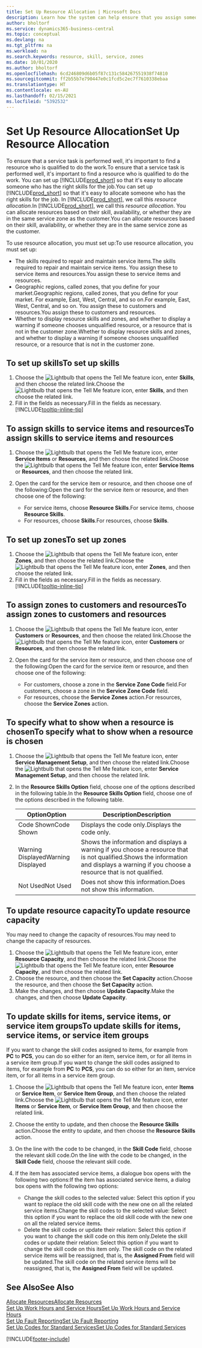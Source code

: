 ```yaml
---
title: Set Up Resource Allocation | Microsoft Docs
description: Learn how the system can help ensure that you assign someone who has the skills required to provide a service.
author: bholtorf
ms.service: dynamics365-business-central
ms.topic: conceptual
ms.devlang: na
ms.tgt_pltfrm: na
ms.workload: na
ms.search.keywords: resource, skill, service, zones
ms.date: 10/01/2020
ms.author: bholtorf
ms.openlocfilehash: 6cd246809d6b05f87c131c584267551938f74810
ms.sourcegitcommit: ff2b55b7e790447e0c1fcd5c2ec7f7610338ebaa
ms.translationtype: HT
ms.contentlocale: en-AU
ms.lasthandoff: 02/15/2021
ms.locfileid: "5392532"
---
```

# <a name="set-up-resource-allocation"></a><span data-ttu-id="5d8a3-103">Set Up Resource Allocation</span><span class="sxs-lookup"><span data-stu-id="5d8a3-103">Set Up Resource Allocation</span></span>
<span data-ttu-id="5d8a3-104">To ensure that a service task is performed well, it's important to find a resource who is qualified to do the work.</span><span class="sxs-lookup"><span data-stu-id="5d8a3-104">To ensure that a service task is performed well, it's important to find a resource who is qualified to do the work.</span></span> <span data-ttu-id="5d8a3-105">You can set up [!INCLUDE[prod_short](includes/prod_short.md)] so that it's easy to allocate someone who has the right skills for the job.</span><span class="sxs-lookup"><span data-stu-id="5d8a3-105">You can set up [!INCLUDE[prod_short](includes/prod_short.md)] so that it's easy to allocate someone who has the right skills for the job.</span></span> <span data-ttu-id="5d8a3-106">In [!INCLUDE[prod_short](includes/prod_short.md)], we call this _resource allocation_.</span><span class="sxs-lookup"><span data-stu-id="5d8a3-106">In [!INCLUDE[prod_short](includes/prod_short.md)], we call this _resource allocation_.</span></span> <span data-ttu-id="5d8a3-107">You can allocate resources based on their skill, availability, or whether they are in the same service zone as the customer.</span><span class="sxs-lookup"><span data-stu-id="5d8a3-107">You can allocate resources based on their skill, availability, or whether they are in the same service zone as the customer.</span></span> 

<span data-ttu-id="5d8a3-108">To use resource allocation, you must set up:</span><span class="sxs-lookup"><span data-stu-id="5d8a3-108">To use resource allocation, you must set up:</span></span>  
  
* <span data-ttu-id="5d8a3-109">The skills required to repair and maintain service items.</span><span class="sxs-lookup"><span data-stu-id="5d8a3-109">The skills required to repair and maintain service items.</span></span> <span data-ttu-id="5d8a3-110">You assign these to service items and resources.</span><span class="sxs-lookup"><span data-stu-id="5d8a3-110">You assign these to service items and resources.</span></span>  
* <span data-ttu-id="5d8a3-111">Geographic regions, called zones, that you define for your market.</span><span class="sxs-lookup"><span data-stu-id="5d8a3-111">Geographic regions, called zones, that you define for your market.</span></span> <span data-ttu-id="5d8a3-112">For example, East, West, Central, and so on.</span><span class="sxs-lookup"><span data-stu-id="5d8a3-112">For example, East, West, Central, and so on.</span></span> <span data-ttu-id="5d8a3-113">You assign these to customers and resources.</span><span class="sxs-lookup"><span data-stu-id="5d8a3-113">You assign these to customers and resources.</span></span>  
* <span data-ttu-id="5d8a3-114">Whether to display resource skills and zones, and whether to display a warning if someone chooses unqualified resource, or a resource that is not in the customer zone.</span><span class="sxs-lookup"><span data-stu-id="5d8a3-114">Whether to display resource skills and zones, and whether to display a warning if someone chooses unqualified resource, or a resource that is not in the customer zone.</span></span>  

## <a name="to-set-up-skills"></a><span data-ttu-id="5d8a3-115">To set up skills</span><span class="sxs-lookup"><span data-stu-id="5d8a3-115">To set up skills</span></span>
1. <span data-ttu-id="5d8a3-116">Choose the ![Lightbulb that opens the Tell Me feature](media/ui-search/search_small.png "Tell me what you want to do") icon, enter **Skills**, and then choose the related link.</span><span class="sxs-lookup"><span data-stu-id="5d8a3-116">Choose the ![Lightbulb that opens the Tell Me feature](media/ui-search/search_small.png "Tell me what you want to do") icon, enter **Skills**, and then choose the related link.</span></span>  
2. <span data-ttu-id="5d8a3-117">Fill in the fields as necessary.</span><span class="sxs-lookup"><span data-stu-id="5d8a3-117">Fill in the fields as necessary.</span></span> [!INCLUDE[tooltip-inline-tip](includes/tooltip-inline-tip_md.md)]  

## <a name="to-assign-skills-to-service-items-and-resources"></a><span data-ttu-id="5d8a3-118">To assign skills to service items and resources</span><span class="sxs-lookup"><span data-stu-id="5d8a3-118">To assign skills to service items and resources</span></span>
1. <span data-ttu-id="5d8a3-119">Choose the ![Lightbulb that opens the Tell Me feature](media/ui-search/search_small.png "Tell me what you want to do") icon, enter **Service Items** or **Resources**, and then choose the related link.</span><span class="sxs-lookup"><span data-stu-id="5d8a3-119">Choose the ![Lightbulb that opens the Tell Me feature](media/ui-search/search_small.png "Tell me what you want to do") icon, enter **Service Items** or **Resources**, and then choose the related link.</span></span>  
2. <span data-ttu-id="5d8a3-120">Open the card for the service item or resource, and then choose one of the following:</span><span class="sxs-lookup"><span data-stu-id="5d8a3-120">Open the card for the service item or resource, and then choose one of the following:</span></span>  
  
    * <span data-ttu-id="5d8a3-121">For service items, choose **Resource Skills**.</span><span class="sxs-lookup"><span data-stu-id="5d8a3-121">For service items, choose **Resource Skills**.</span></span>  
    * <span data-ttu-id="5d8a3-122">For resources, choose **Skills**.</span><span class="sxs-lookup"><span data-stu-id="5d8a3-122">For resources, choose **Skills**.</span></span>  

## <a name="to-set-up-zones"></a><span data-ttu-id="5d8a3-123">To set up zones</span><span class="sxs-lookup"><span data-stu-id="5d8a3-123">To set up zones</span></span>
1. <span data-ttu-id="5d8a3-124">Choose the ![Lightbulb that opens the Tell Me feature](media/ui-search/search_small.png "Tell me what you want to do") icon, enter **Zones**, and then choose the related link.</span><span class="sxs-lookup"><span data-stu-id="5d8a3-124">Choose the ![Lightbulb that opens the Tell Me feature](media/ui-search/search_small.png "Tell me what you want to do") icon, enter **Zones**, and then choose the related link.</span></span>  
2. <span data-ttu-id="5d8a3-125">Fill in the fields as necessary.</span><span class="sxs-lookup"><span data-stu-id="5d8a3-125">Fill in the fields as necessary.</span></span> [!INCLUDE[tooltip-inline-tip](includes/tooltip-inline-tip_md.md)]  

## <a name="to-assign-zones-to-customers-and-resources"></a><span data-ttu-id="5d8a3-126">To assign zones to customers and resources</span><span class="sxs-lookup"><span data-stu-id="5d8a3-126">To assign zones to customers and resources</span></span> 
1. <span data-ttu-id="5d8a3-127">Choose the ![Lightbulb that opens the Tell Me feature](media/ui-search/search_small.png "Tell me what you want to do") icon, enter **Customers** or **Resources**, and then choose the related link.</span><span class="sxs-lookup"><span data-stu-id="5d8a3-127">Choose the ![Lightbulb that opens the Tell Me feature](media/ui-search/search_small.png "Tell me what you want to do") icon, enter **Customers** or **Resources**, and then choose the related link.</span></span>  
2. <span data-ttu-id="5d8a3-128">Open the card for the service item or resource, and then choose one of the following:</span><span class="sxs-lookup"><span data-stu-id="5d8a3-128">Open the card for the service item or resource, and then choose one of the following:</span></span>  
  
    * <span data-ttu-id="5d8a3-129">For customers, choose a zone in the **Service Zone Code** field.</span><span class="sxs-lookup"><span data-stu-id="5d8a3-129">For customers, choose a zone in the **Service Zone Code** field.</span></span>  
    * <span data-ttu-id="5d8a3-130">For resources, choose the **Service Zones** action.</span><span class="sxs-lookup"><span data-stu-id="5d8a3-130">For resources, choose the **Service Zones** action.</span></span>  

## <a name="to-specify-what-to-show-when-a-resource-is-chosen"></a><span data-ttu-id="5d8a3-131">To specify what to show when a resource is chosen</span><span class="sxs-lookup"><span data-stu-id="5d8a3-131">To specify what to show when a resource is chosen</span></span>
1. <span data-ttu-id="5d8a3-132">Choose the ![Lightbulb that opens the Tell Me feature](media/ui-search/search_small.png "Tell me what you want to do") icon, enter **Service Management Setup**, and then choose the related link.</span><span class="sxs-lookup"><span data-stu-id="5d8a3-132">Choose the ![Lightbulb that opens the Tell Me feature](media/ui-search/search_small.png "Tell me what you want to do") icon, enter **Service Management Setup**, and then choose the related link.</span></span> 
2. <span data-ttu-id="5d8a3-133">In the **Resource Skills Option** field, choose one of the options described in the following table.</span><span class="sxs-lookup"><span data-stu-id="5d8a3-133">In the **Resource Skills Option** field, choose one of the options described in the following table.</span></span>  
  
    |<span data-ttu-id="5d8a3-134">**Option**</span><span class="sxs-lookup"><span data-stu-id="5d8a3-134">**Option**</span></span>|<span data-ttu-id="5d8a3-135">**Description**</span><span class="sxs-lookup"><span data-stu-id="5d8a3-135">**Description**</span></span>|  
    |------------|-------------|  
    |<span data-ttu-id="5d8a3-136">Code Shown</span><span class="sxs-lookup"><span data-stu-id="5d8a3-136">Code Shown</span></span> | <span data-ttu-id="5d8a3-137">Displays the code only.</span><span class="sxs-lookup"><span data-stu-id="5d8a3-137">Displays the code only.</span></span>|  
    |<span data-ttu-id="5d8a3-138">Warning Displayed</span><span class="sxs-lookup"><span data-stu-id="5d8a3-138">Warning Displayed</span></span> | <span data-ttu-id="5d8a3-139">Shows the information and displays a warning if you choose a resource that is not qualified.</span><span class="sxs-lookup"><span data-stu-id="5d8a3-139">Shows the information and displays a warning if you choose a resource that is not qualified.</span></span>|  
    |<span data-ttu-id="5d8a3-140">Not Used</span><span class="sxs-lookup"><span data-stu-id="5d8a3-140">Not Used</span></span> | <span data-ttu-id="5d8a3-141">Does not show this information.</span><span class="sxs-lookup"><span data-stu-id="5d8a3-141">Does not show this information.</span></span>|  

## <a name="to-update-resource-capacity"></a><span data-ttu-id="5d8a3-142">To update resource capacity</span><span class="sxs-lookup"><span data-stu-id="5d8a3-142">To update resource capacity</span></span>  
<span data-ttu-id="5d8a3-143">You may need to change the capacity of resources.</span><span class="sxs-lookup"><span data-stu-id="5d8a3-143">You may need to change the capacity of resources.</span></span>  
  
1. <span data-ttu-id="5d8a3-144">Choose the ![Lightbulb that opens the Tell Me feature](media/ui-search/search_small.png "Tell me what you want to do") icon, enter **Resource Capacity**, and then choose the related link.</span><span class="sxs-lookup"><span data-stu-id="5d8a3-144">Choose the ![Lightbulb that opens the Tell Me feature](media/ui-search/search_small.png "Tell me what you want to do") icon, enter **Resource Capacity**, and then choose the related link.</span></span>  
2. <span data-ttu-id="5d8a3-145">Choose the resource, and then choose the **Set Capacity** action.</span><span class="sxs-lookup"><span data-stu-id="5d8a3-145">Choose the resource, and then choose the **Set Capacity** action.</span></span>  
3. <span data-ttu-id="5d8a3-146">Make the changes, and then choose **Update Capacity**.</span><span class="sxs-lookup"><span data-stu-id="5d8a3-146">Make the changes, and then choose **Update Capacity**.</span></span>  

## <a name="to-update-skills-for-items-service-items-or-service-item-groups"></a><span data-ttu-id="5d8a3-147">To update skills for items, service items, or service item groups</span><span class="sxs-lookup"><span data-stu-id="5d8a3-147">To update skills for items, service items, or service item groups</span></span>
<span data-ttu-id="5d8a3-148">If you want to change the skill codes assigned to items, for example from **PC** to **PCS**, you can do so either for an item, service item, or for all items in a service item group.</span><span class="sxs-lookup"><span data-stu-id="5d8a3-148">If you want to change the skill codes assigned to items, for example from **PC** to **PCS**, you can do so either for an item, service item, or for all items in a service item group.</span></span>  
  
1. <span data-ttu-id="5d8a3-149">Choose the ![Lightbulb that opens the Tell Me feature](media/ui-search/search_small.png "Tell me what you want to do") icon, enter **Items** or **Service Item**, or **Service Item Group**, and then choose the related link.</span><span class="sxs-lookup"><span data-stu-id="5d8a3-149">Choose the ![Lightbulb that opens the Tell Me feature](media/ui-search/search_small.png "Tell me what you want to do") icon, enter **Items** or **Service Item**, or **Service Item Group**, and then choose the related link.</span></span>  
2. <span data-ttu-id="5d8a3-150">Choose the entity to update, and then choose the **Resource Skills** action.</span><span class="sxs-lookup"><span data-stu-id="5d8a3-150">Choose the entity to update, and then choose the **Resource Skills** action.</span></span>  
3. <span data-ttu-id="5d8a3-151">On the line with the code to be changed, in the **Skill Code** field, choose the relevant skill code.</span><span class="sxs-lookup"><span data-stu-id="5d8a3-151">On the line with the code to be changed, in the **Skill Code** field, choose the relevant skill code.</span></span>  
4.  <span data-ttu-id="5d8a3-152">If the item has associated service items, a dialogue box opens with the following two options:</span><span class="sxs-lookup"><span data-stu-id="5d8a3-152">If the item has associated service items, a dialog box opens with the following two options:</span></span>  
  
    * <span data-ttu-id="5d8a3-153">Change the skill codes to the selected value: Select this option if you want to replace the old skill code with the new one on all the related service items.</span><span class="sxs-lookup"><span data-stu-id="5d8a3-153">Change the skill codes to the selected value: Select this option if you want to replace the old skill code with the new one on all the related service items.</span></span>  
    * <span data-ttu-id="5d8a3-154">Delete the skill codes or update their relation: Select this option if you want to change the skill code on this item only.</span><span class="sxs-lookup"><span data-stu-id="5d8a3-154">Delete the skill codes or update their relation: Select this option if you want to change the skill code on this item only.</span></span> <span data-ttu-id="5d8a3-155">The skill code on the related service items will be reassigned, that is, the **Assigned From** field will be updated.</span><span class="sxs-lookup"><span data-stu-id="5d8a3-155">The skill code on the related service items will be reassigned, that is, the **Assigned From** field will be updated.</span></span>  
  
## <a name="see-also"></a><span data-ttu-id="5d8a3-156">See Also</span><span class="sxs-lookup"><span data-stu-id="5d8a3-156">See Also</span></span>
[<span data-ttu-id="5d8a3-157">Allocate Resources</span><span class="sxs-lookup"><span data-stu-id="5d8a3-157">Allocate Resources</span></span>](service-how-to-allocate-resources.md)  
[<span data-ttu-id="5d8a3-158">Set Up Work Hours and Service Hours</span><span class="sxs-lookup"><span data-stu-id="5d8a3-158">Set Up Work Hours and Service Hours</span></span>](service-how-setup-work-service-hours.md)  
[<span data-ttu-id="5d8a3-159">Set Up Fault Reporting</span><span class="sxs-lookup"><span data-stu-id="5d8a3-159">Set Up Fault Reporting</span></span>](service-how-setup-fault-reporting.md)  
[<span data-ttu-id="5d8a3-160">Set Up Codes for Standard Services</span><span class="sxs-lookup"><span data-stu-id="5d8a3-160">Set Up Codes for Standard Services</span></span>](service-how-setup-service-coding.md)  
 



[!INCLUDE[footer-include](includes/footer-banner.md)]